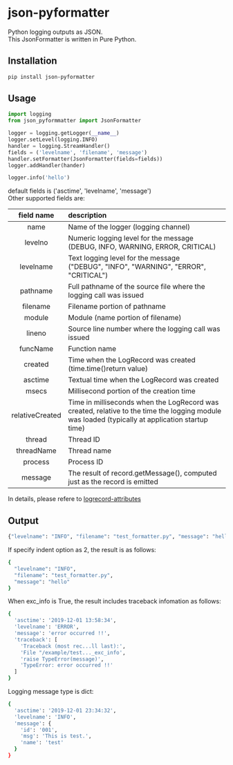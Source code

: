# json-pyformatter

Python logging outputs as JSON.<br>
This JsonFormatter is written in Pure Python.

## Installation

```bash
pip install json-pyformatter
```

## Usage

```python
import logging
from json_pyformmatter import JsonFormatter

logger = logging.getLogger(__name__)
logger.setLevel(logging.INFO)
handler = logging.StreamHandler()
fields = ('levelname', 'filename', 'message')
handler.setFormatter(JsonFormatter(fields=fields))
logger.addHandler(hander)

logger.info('hello')
```

default fields is ('asctime', 'levelname', 'message')<br>
Other supported fields are:

|field name|description|
|:--:|:--|
|name|Name of the logger (logging channel)|
|levelno|Numeric logging level for the message<br>(DEBUG, INFO, WARNING, ERROR, CRITICAL)|
|levelname|Text logging level for the message<br>("DEBUG", "INFO", "WARNING", "ERROR", "CRITICAL")|
|pathname|Full pathname of the source file where the logging call was issued|
|filename|Filename portion of pathname|
|module|Module (name portion of filename)|
|lineno|Source line number where the logging call was issued|
|funcName|Function name|
|created|Time when the LogRecord was created (time.time()return value)|
|asctime|Textual time when the LogRecord was created|
|msecs|Millisecond portion of the creation time|
|relativeCreated|Time in milliseconds when the LogRecord was created, relative to the time the logging module was loaded (typically at application startup time)|
|thread|Thread ID|
|threadName|Thread name|
|process|Process ID|
|message|The result of record.getMessage(), computed just as the record is emitted|

In details, please refere to [logrecord-attributes](https://docs.python.org/3/library/logging.html#logrecord-attributes)

## Output

```bash
{"levelname": "INFO", "filename": "test_formatter.py", "message": "hello"}
```

If specify indent option as 2, the result is as follows:

```bash
{
  "levelname": "INFO",
  "filename": "test_formatter.py",
  "message": "hello"
}
```

When exc_info is True, the result includes traceback infomation as follows:

```bash
{
  'asctime': '2019-12-01 13:58:34',
  'levelname': 'ERROR',
  'message': 'error occurred !!',
  'traceback': [
    'Traceback (most rec...ll last):',
    'File "/example/test..._exc_info',
    'raise TypeError(message)',
    'TypeError: error occurred !!'
  ]
}
```

Logging message type is dict:

```bash
{
  'asctime': '2019-12-01 23:34:32',
  'levelname': 'INFO',
  'message': {
    'id': '001',
    'msg': 'This is test.',
    'name': 'test'
  }
}
```
